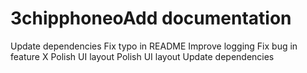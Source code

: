 # 3chipphoneoAdd documentation
Update dependencies
Fix typo in README
Improve logging
Fix bug in feature X
Polish UI layout
Polish UI layout
Update dependencies
